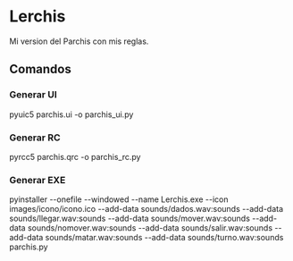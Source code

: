 # Lerchis
Mi version del Parchis con mis reglas.

## Comandos
### Generar UI
pyuic5 parchis.ui -o parchis_ui.py

### Generar RC
pyrcc5 parchis.qrc -o parchis_rc.py

### Generar EXE
pyinstaller --onefile --windowed --name Lerchis.exe --icon images/icono/icono.ico --add-data sounds/dados.wav:sounds --add-data sounds/llegar.wav:sounds --add-data sounds/mover.wav:sounds --add-data sounds/nomover.wav:sounds --add-data sounds/salir.wav:sounds --add-data sounds/matar.wav:sounds --add-data sounds/turno.wav:sounds parchis.py
